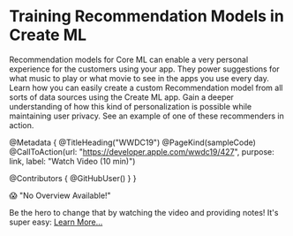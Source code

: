 # Training Recommendation Models in Create ML

Recommendation models for Core ML can enable a very personal experience for the customers using your app. They power suggestions for what music to play or what movie to see in the apps you use every day. Learn how you can easily create a custom Recommendation model from all sorts of data sources using the Create ML app. Gain a deeper understanding of how this kind of personalization is possible while maintaining user privacy. See an example of one of these recommenders in action.

@Metadata {
   @TitleHeading("WWDC19")
   @PageKind(sampleCode)
   @CallToAction(url: "https://developer.apple.com/wwdc19/427", purpose: link, label: "Watch Video (10 min)")

   @Contributors {
      @GitHubUser(<replace this with your GitHub handle>)
   }
}

😱 "No Overview Available!"

Be the hero to change that by watching the video and providing notes! It's super easy:
 [Learn More…](https://wwdcnotes.github.io/WWDCNotes/documentation/wwdcnotes/contributing)
